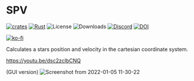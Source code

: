 # SPV

[![crates](https://img.shields.io/crates/v/spv-rs)](https://crates.io/crates/spv-rs)
[![Rust](https://github.com/AlbinSjoegren/SPV/actions/workflows/rust.yml/badge.svg?branch=main)](https://github.com/AlbinSjoegren/SPV/actions/workflows/rust.yml)
![License](https://img.shields.io/github/license/AlbinSjoegren/SPV)
![Downloads](https://img.shields.io/github/downloads/AlbinSjoegren/SPV/total)
[![Discord](https://img.shields.io/discord/831904736219365417)](https://discord.gg/x2vwWx9SsS)
[![DOI](https://zenodo.org/badge/416674887.svg)](https://zenodo.org/badge/latestdoi/416674887)

[![ko-fi](https://ko-fi.com/img/githubbutton_sm.svg)](https://ko-fi.com/S6S77U98I)


Calculates a stars position and velocity in the cartesian coordinate system.

https://youtu.be/dsc2zcIbCNQ


(GUI version)
![Screenshot from 2022-01-05 11-30-22](https://user-images.githubusercontent.com/23136737/148202851-88c5abf4-6d99-40d1-bfc5-8ae001f04017.png)
